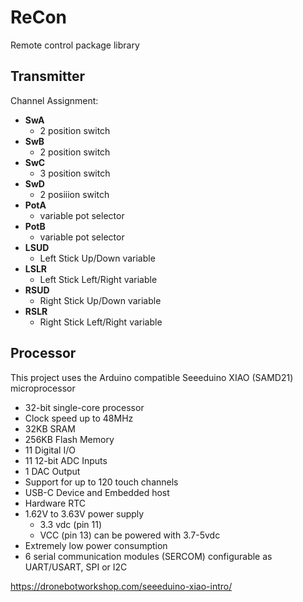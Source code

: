 # ReCon
Remote control package library

## Transmitter

Channel Assignment:

- **SwA**
  - 2 position switch
- **SwB**
  - 2 position switch
- **SwC**
  - 3 position switch 
- **SwD**
  - 2 posiiion switch
- **PotA**
  - variable pot selector
- **PotB**
  - variable pot selector
- **LSUD**
  - Left Stick Up/Down variable
- **LSLR**
  - Left Stick Left/Right variable
- **RSUD**
  - Right Stick Up/Down variable
- **RSLR**
  - Right Stick Left/Right variable


## Processor

This project uses the Arduino compatible Seeeduino XIAO (SAMD21) microprocessor

- 32-bit single-core processor
- Clock speed up to 48MHz
- 32KB SRAM
- 256KB Flash Memory
- 11 Digital I/O
- 11 12-bit ADC Inputs
- 1 DAC Output
- Support for up to 120 touch channels
- USB-C Device and Embedded host
- Hardware RTC
- 1.62V to 3.63V power supply
  - 3.3 vdc (pin 11)
  - VCC (pin 13) can be powered with 3.7-5vdc
- Extremely low power consumption
- 6 serial communication modules (SERCOM) configurable as UART/USART, SPI or I2C

https://dronebotworkshop.com/seeeduino-xiao-intro/
